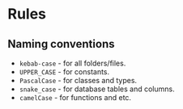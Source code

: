 # Rules

## Naming conventions

- `kebab-case` - for all folders/files.
- `UPPER_CASE` - for constants.
- `PascalCase` - for classes and types.
- `snake_case` - for database tables and columns.
- `camelCase` - for functions and etc.
